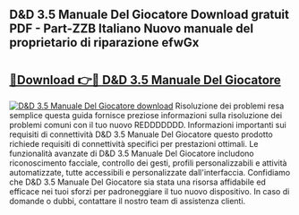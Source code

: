 ## D&D 3.5 Manuale Del Giocatore Download gratuit PDF - Part-ZZB Italiano Nuovo manuale del proprietario di riparazione efwGx

# <h2><a href="http://dff68cw.blite.top/?on=D%26D+3.5+Manuale+Del+Giocatore">🔗Download 👉🔴 D&D 3.5 Manuale Del Giocatore</a></h2>

[![D&D 3.5 Manuale Del Giocatore download](https://i.imgur.com/lujVjoI.png)](http://dff68cw.blite.top/?on=D%26D+3.5+Manuale+Del+Giocatore)
Risoluzione dei problemi resa semplice questa guida fornisce preziose informazioni sulla risoluzione dei problemi comuni con il tuo nuovo REDDDDDDD. Informazioni importanti sui requisiti di connettività D&D 3.5 Manuale Del Giocatore questo prodotto richiede requisiti di connettività specifici per prestazioni ottimali. Le funzionalità avanzate di D&D 3.5 Manuale Del Giocatore includono riconoscimento facciale, controllo dei gesti, profili personalizzabili e attività automatizzate, tutte accessibili e personalizzate dall'interfaccia. Confidiamo che D&D 3.5 Manuale Del Giocatore sia stata una risorsa affidabile ed efficace nei tuoi sforzi per padroneggiare il tuo nuovo dispositivo. In caso di domande o dubbi, contattare il nostro team di assistenza clienti.
